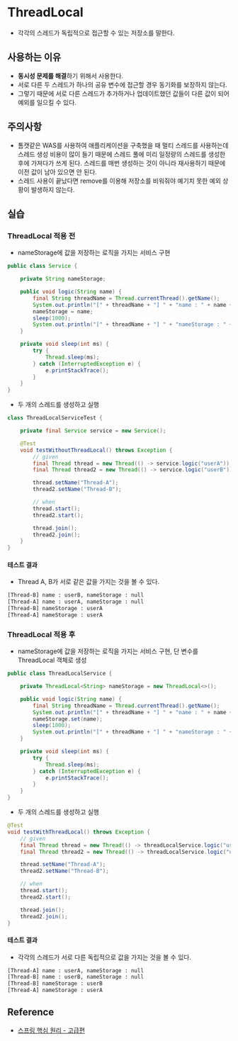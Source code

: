 # ThreadLocal

- 각각의 스레드가 독립적으로 접근할 수 있는 저장소를 말한다.

## 사용하는 이유

- **동시성 문제를 해결**하기 위해서 사용한다.
- 서로 다른 두 스레드가 하나의 공유 변수에 접근할 경우 동기화를 보장하지 않는다.
- 그렇기 때문에 서로 다른 스레드가 추가하거나 업데이트했던 값들이 다른 값이 되어 예외를 일으킬 수 있다.

## 주의사항

- 톰캣같은 WAS를 사용하여 애플리케이션을 구축했을 때 멀티 스레드를 사용하는데 스레드 생성 비용이 많이 들기 때문에 스레드 풀에 미리 일정량의 스레드를 생성한 후에 가져다가 쓰게 된다. 스레드를 매번 생성하는 것이 아니라 재사용하기 때문에 이전 값이 남아 있으면 안 된다.
- 스레드 사용이 끝났다면 remove를 이용해 저장소를 비워줘야 예기치 못한 예외 상황이 발생하지 않는다.

## 실습

### ThreadLocal 적용 전

- nameStorage에 값을 저장하는 로직을 가지는 서비스 구현

```java
public class Service {

	private String nameStorage;

	public void logic(String name) {
		final String threadName = Thread.currentThread().getName();
		System.out.println("[" + threadName + "] " + "name : " + name + ", nameStorage : " + nameStorage);
		nameStorage = name;
		sleep(1000);
		System.out.println("[" + threadName + "] " + "nameStorage : " + nameStorage);
	}

	private void sleep(int ms) {
		try {
			Thread.sleep(ms);
		} catch (InterruptedException e) {
			e.printStackTrace();
		}
	}
}
```

- 두 개의 스레드를 생성하고 실행

```java
class ThreadLocalServiceTest {

	private final Service service = new Service();

	@Test
	void testWithoutThreadLocal() throws Exception {
	    // given
		final Thread thread = new Thread(() -> service.logic("userA"));
		final Thread thread2 = new Thread(() -> service.logic("userB"));

		thread.setName("Thread-A");
		thread2.setName("Thread-B");

		// when
		thread.start();
		thread2.start();

		thread.join();
		thread2.join();
	}
}
```

#### 테스트 결과

- Thread A, B가 서로 같은 값을 가지는 것을 볼 수 있다.

``` bash
[Thread-B] name : userB, nameStorage : null
[Thread-A] name : userA, nameStorage : null
[Thread-B] nameStorage : userA
[Thread-A] nameStorage : userA
```

### ThreadLocal 적용 후

- nameStorage에 값을 저장하는 로직을 가지는 서비스 구현, 단 변수를 ThreadLocal 객체로 생성

```java
public class ThreadLocalService {

	private ThreadLocal<String> nameStorage = new ThreadLocal<>();

	public void logic(String name) {
		final String threadName = Thread.currentThread().getName();
		System.out.println("[" + threadName + "] " + "name : " + name + ", nameStorage : " + nameStorage.get());
		nameStorage.set(name);
		sleep(1000);
		System.out.println("[" + threadName + "] " + "nameStorage : " + nameStorage.get());
	}

	private void sleep(int ms) {
		try {
			Thread.sleep(ms);
		} catch (InterruptedException e) {
			e.printStackTrace();
		}
	}
}
```

- 두 개의 스레드를 생성하고 실행

```java
@Test
void testWithThreadLocal() throws Exception {
    // given
    final Thread thread = new Thread(() -> threadLocalService.logic("userA"));
    final Thread thread2 = new Thread(() -> threadLocalService.logic("userB"));

    thread.setName("Thread-A");
    thread2.setName("Thread-B");

    // when
    thread.start();
    thread2.start();

    thread.join();
    thread2.join();
}
```

#### 테스트 결과

- 각각의 스레드가 서로 다른 독립적으로 값을 가지는 것을 볼 수 있다.

```bash
[Thread-A] name : userA, nameStorage : null
[Thread-B] name : userB, nameStorage : null
[Thread-B] nameStorage : userB
[Thread-A] nameStorage : userA
```

## Reference

- [스프링 핵심 원리 - 고급편](https://www.inflearn.com/course/%EC%8A%A4%ED%94%84%EB%A7%81-%ED%95%B5%EC%8B%AC-%EC%9B%90%EB%A6%AC-%EA%B3%A0%EA%B8%89%ED%8E%B8/dashboard)